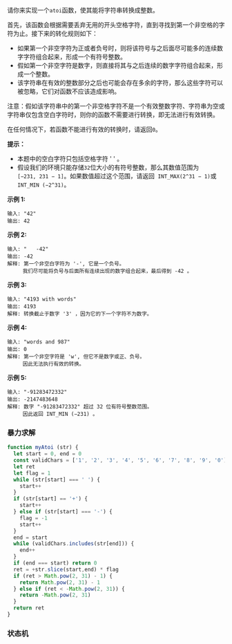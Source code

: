 请你来实现一个`atoi`函数，使其能将字符串转换成整数。

首先，该函数会根据需要丢弃无用的开头空格字符，直到寻找到第一个非空格的字符为止。接下来的转化规则如下：

- 如果第一个非空字符为正或者负号时，则将该符号与之后面尽可能多的连续数字字符组合起来，形成一个有符号整数。
- 假如第一个非空字符是数字，则直接将其与之后连续的数字字符组合起来，形成一个整数。
- 该字符串在有效的整数部分之后也可能会存在多余的字符，那么这些字符可以被忽略，它们对函数不应该造成影响。

注意：假如该字符串中的第一个非空格字符不是一个有效整数字符、字符串为空或字符串仅包含空白字符时，则你的函数不需要进行转换，即无法进行有效转换。

在任何情况下，若函数不能进行有效的转换时，请返回`0`。

**提示：**
- 本题中的空白字符只包括空格字符 ' ' 。
- 假设我们的环境只能存储`32`位大小的有符号整数，那么其数值范围为`[−231, 231 − 1]`。如果数值超过这个范围，请返回  `INT_MAX(2^31 − 1)`或`INT_MIN (−2^31)`。

**示例 1:**
```
输入: "42"
输出: 42
```

**示例 2:**
```
输入: "   -42"
输出: -42
解释: 第一个非空白字符为 '-', 它是一个负号。
     我们尽可能将负号与后面所有连续出现的数字组合起来，最后得到 -42 。
```

**示例 3:**
```
输入: "4193 with words"
输出: 4193
解释: 转换截止于数字 '3' ，因为它的下一个字符不为数字。
```

**示例 4:**
```
输入: "words and 987"
输出: 0
解释: 第一个非空字符是 'w', 但它不是数字或正、负号。
     因此无法执行有效的转换。
```

**示例 5:**
```
输入: "-91283472332"
输出: -2147483648
解释: 数字 "-91283472332" 超过 32 位有符号整数范围。 
     因此返回 INT_MIN (−231) 。
```

### 暴力求解
```js
function myAtoi (str) {
  let start = 0, end = 0
  const validChars = ['1', '2', '3', '4', '5', '6', '7', '8', '9', '0']
  let ret
  let flag = 1
  while (str[start] === ' ') {
    start++
  }
  if (str[start] == '+') {
    start++
  } else if (str[start] === '-') {
    flag = -1
    start++
  }
  end = start
  while (validChars.includes(str[end])) {
    end++
  }
  if (end === start) return 0
  ret = +str.slice(start,end) * flag
  if (ret > Math.pow(2, 31) - 1) {
    return Math.pow(2, 31) - 1
  } else if (ret < -Math.pow(2, 31)) {
    return -Math.pow(2, 31)
  }
  return ret
}
```

### 状态机
